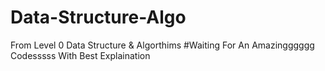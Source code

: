 # Data-Structure-Algo
From Level 0 Data Structure &amp; Algorthims
    #Waiting For An Amazingggggg Codesssss With Best Explaination
